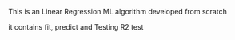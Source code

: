 This is an Linear Regression ML algorithm developed from scratch

it contains fit, predict and Testing R2 test